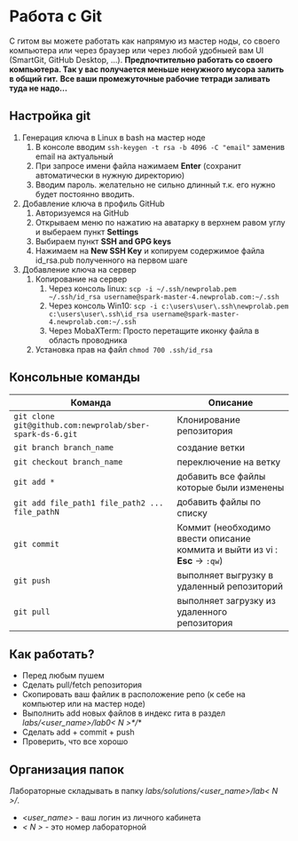 # Работа с Git

С гитом вы можете работать как напрямую из мастер ноды, со своего компьютера или через браузер или через любой удобныей вам UI (SmartGit, GitHub Desktop, ...).
**Предпочтительно работать со своего компьютера. Так у вас получается меньше ненужного мусора залить в общий гит.**
**Все ваши промежуточные рабочие тетради заливать туда не надо...**


## Настройка git

1. Генерация ключа в Linux в bash на мастер ноде
   1. В консоле вводим `ssh-keygen -t rsa -b 4096 -C "email"` заменив email на актуальный
   1. При запросе имени файла нажимаем **Enter** (сохранит автоматически в нужную директорию)
   1. Вводим пароль. желательно не сильно длинный т.к. его нужно будет постоянно вводить.
1. Добавление ключа в профиль GitHub
   1. Авторизуемся на GitHub
   1. Открываем меню по нажатию на аватарку в верхнем равом углу и выбераем пункт **Settings**
   1. Выбираем пункт **SSH and GPG keys**
   1. Нажимаем на **New SSH Key** и копируем содержимое файла id_rsa.pub полученного на первом шаге
1. Добавление ключа на сервер
   1. Копирование на сервер
      1. Через консоль linux: `scp -i ~/.ssh/newprolab.pem ~/.ssh/id_rsa username@spark-master-4.newprolab.com:~/.ssh`
      1. Через консоль Win10: `scp -i c:\users\user\.ssh\newprolab.pem c:\users\user\.ssh\id_rsa username@spark-master-4.newprolab.com:~/.ssh`
      1. Через MobaXTerm: Просто перетащите иконку файла в область проводника
   1. Установка прав на файл `chmod 700 .ssh/id_rsa`

## Консольные команды

Команда | Описание
--------|---------
`git clone git@github.com:newprolab/sber-spark-ds-6.git` | Клонирование репозитория
`git branch branch_name` | создание ветки
`git checkout branch_name` | переключение на ветку
`git add *` | добавить все файлы которые были изменены
`git add file_path1 file_path2 ... file_pathN` | добавить файлы по списку
`git commit` | Коммит (необходимо ввести описание коммита и выйти из vi : **Esc** -> `:qw`)
`git push` | выполняет выгрузку в удаленный репозиторий
`git pull` | выполняет загрузку из удаленного репозитория


## Как работать?

* Перед любым пушем
* Сделать pull/fetch репозитория 
* Скопировать ваш файлик в расположение репо (к себе на компьютер или на мастер ноде)
* Выполнить add новых файлов в индекс гита в раздел **labs/*<user_name>*/lab0*< N >*/**
* Сделать add + commit + push
* Проверить, что все хорошо

## Организация папок

Лабораторные складывать в папку *labs/solutions/<user_name>/lab< N >/*.
* *<user_name>* - ваш логин из личного кабинета
* *< N >* - это номер лабораторной
